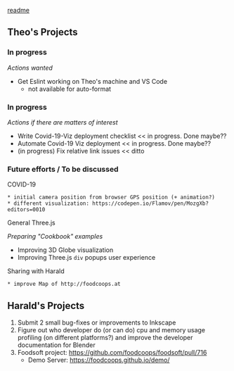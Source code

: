 [readme](#README.md)

## Theo's Projects

### In progress

_Actions wanted_

* Get Eslint working on Theo's machine and VS Code
    * not available for auto-format


### In progress

_Actions if there are matters of interest_

* Write Covid-19-Viz deployment checklist << in progress. Done maybe??
* Automate Covid-19 Viz deployment << in progress. Done maybe??
* (in progress) Fix relative link issues << ditto


### Future efforts / To be discussed

COVID-19

	* initial camera position from browser GPS position (+ animation?)
	* different visualization: https://codepen.io/Flamov/pen/MozgXb?editors=0010

General Three.js

_Preparing "Cookbook" examples_

* Improving 3D Globe visualization
* Improving Three.js ```div``` popups user experience


Sharing with Harald

	* improve Map of http://foodcoops.at



## Harald's Projects

1. Submit 2 small bug-fixes or improvements to Inkscape
1. Figure out who developer do (or can do) cpu and memory usage profiling (on different platforms?) and improve the developer documentation for Blender
1. Foodsoft project: https://github.com/foodcoops/foodsoft/pull/716
    - Demo Server: https://foodcoops.github.io/demo/
